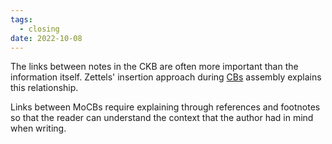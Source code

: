 ```yaml
---
tags:
  - closing
date: 2022-10-08
---
```


The links between notes in the CKB are often more important than the information itself. Zettels' insertion approach during [CBs](..\Content%20Box.md) assembly explains this relationship.

Links between MoCBs require explaining through references and footnotes so that the reader can understand the context that the author had in mind when writing.
